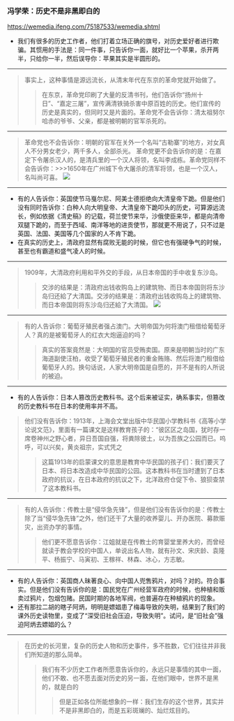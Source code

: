 ### 冯学荣：历史不是非黑即白的
https://wemedia.ifeng.com/75187533/wemedia.shtml
- 我们有很多的历史工作者，他们打着立场正确的旗号，对历史爱好者进行欺骗。其惯用的手法是：同一件事，只告诉你一面，就好比一个苹果，杀开两半，只给你一半，然后误导你：苹果其实是半圆形的。
---
>事实上，这种事情是源远流长，从清末年代在东京的革命党就开始做了。
>>在东京，革命党印刷了大量的反清书刊，他们告诉你“扬州十日”、“嘉定三屠”，宣传满清铁骑杀害中原百姓的历史。他们宣传的历史是真实的，但同时又是片面的。革命党不会告诉你：清太祖努尔哈赤的爷爷、父亲，都是被明朝的官军杀死的。
---
>革命党也不会告诉你：明朝的官军在关外一个名叫“古勒寨”的地方，对女真人不分男女老少，两千多人，全部杀光。
革命党更不会告诉你的是：在嘉定下令屠杀汉人的，是清兵里的一个汉人将领，名叫李成栋。革命党同样不会告诉你：>>>1650年在广州城下令大屠杀的清军将领，也是一个汉人，名叫尚可喜。
![](http://p0.ifengimg.com/pmop/2018/0824/A7C61488DF9F95914702AEDC997CDE644A249EB9_size11_w240_h150.jpeg)
---
- 有的人告诉你：英国使节马戛尔尼、阿美士德拒绝向大清皇帝下跪。但是他们没有同时告诉你：白种人向大明皇帝、大清皇帝下跪叩头的历史，可算源远流长，例如依据《清史稿》的记载，荷兰使节来华，沙俄使臣来华，都是向清帝双腿下跪的，而至于西域、南洋等地的进贡使节，那就更不用说了，只不过是英国、法国、美国等几个国家的人不肯下跪。
- 在真实的历史上，清政府显然有腐败无能的时候，但它也有强硬争气的时候，甚至也有霸道和盛气凌人的时候。
---
>1909年，大清政府利用和平外交的手段，从日本帝国的手中收复东沙岛。
>>交涉的结果是：清政府出钱收购岛上的建筑物、而日本帝国则将东沙岛归还給了大清国。交涉的结果是：清政府出钱收购岛上的建筑物、而日本帝国则将东沙岛归还給了大清国。
![](http://p0.ifengimg.com/pmop/2018/0824/EE8A6D7B6D0E367008FF5A4D6F323FEC8A6601E2_size54_w550_h358.jpeg)
---
>有的人告诉你：葡萄牙殖民者强占澳门。大明帝国为何将澳门租借给葡萄牙人？真的是被葡萄牙人的红衣大炮逼迫的吗？
>>真实的答案竟然是：大明国的官员受贿卖国。原来是明朝当时的广东海道副使汪柏，收受了葡萄牙殖民者的重金贿赂、然后将澳门租借给葡萄牙人的。换句话说，人家大明帝国是自愿的，并不是有的人所说的被迫。
---
- 有的人告诉你：日本人篡改历史教科书。这个后来被证实，确系事实，但篡改的历史教科书在日本的使用率并不高。
>他们没有告诉你：1913年，上海会文堂出版中华民国小学教科书《高等小学论说文范》，里面有一篇课文是这样教育孩子的：“彼区区之岛国，犹时存一席卷神州之野心者，异日吾国自强，将粪除彼土，以为吾族之公园而已。呜呼，可以兴矣，黄炎祖宗，实式凭之
>>这篇1913年的启蒙课文的意思是教育中华民国的孩子们：我们要灭了日本、将日本改造成中华民国的公园。这本教科书在当时遭到了日本政府的抗议，在日本政府的抗议之下，北洋政府仓促下令、狼狈查禁了这本教科书。
---
>有的人告诉你：传教士是“侵华急先锋”，但是他们没有告诉你的是：传教士除了当“侵华急先锋”之外，他们还干了大量的收养婴儿、开办医院、募款赈灾，出资办学的事情。
>>他们更不愿意告诉你：江姐就是在传教士的育婴堂里养大的，而曾经就读于教会学校的中国人，单说出名人物，就有孙文、宋庆龄、袁隆平、杨振宁、马寅初、王稼祥、林森、冰心，方志敏。
---
- 有的人告诉你：英国商人昧著良心、向中国人兜售鸦片，对吗？对的。符合事实。但是他们没有告诉你的是：国民党在广州经营军政府的时候，也种植和贩卖过鸦片，包烟包赌。民国时期的各地军阀，也普遍存在种植鸦片的现象。
- 还有那拉二胡的瞎子阿炳，明明是嫖娼患了梅毒导致的失明，结果到了我们的课外历史读物里，变成了“深受旧社会压迫，导致失明”。试问，是“旧社会”强迫阿炳去嫖娼的么？
---
>在历史的长河里，复杂的历史人物和历史事件，多不胜数，它们往往并非我们所知道的那么简单。
>>我们有不少历史工作者所愿意告诉你的，永远只是事情的其中一面，他们不敢、也不愿去面对历史的另一面，在他们眼中，世界不是黑的，就是白的
>>>但是正如各位所能想象的一样：我们生存的这个世界，其实并不是非黑即白的，而是五彩斑斓的、灿烂炫目的。